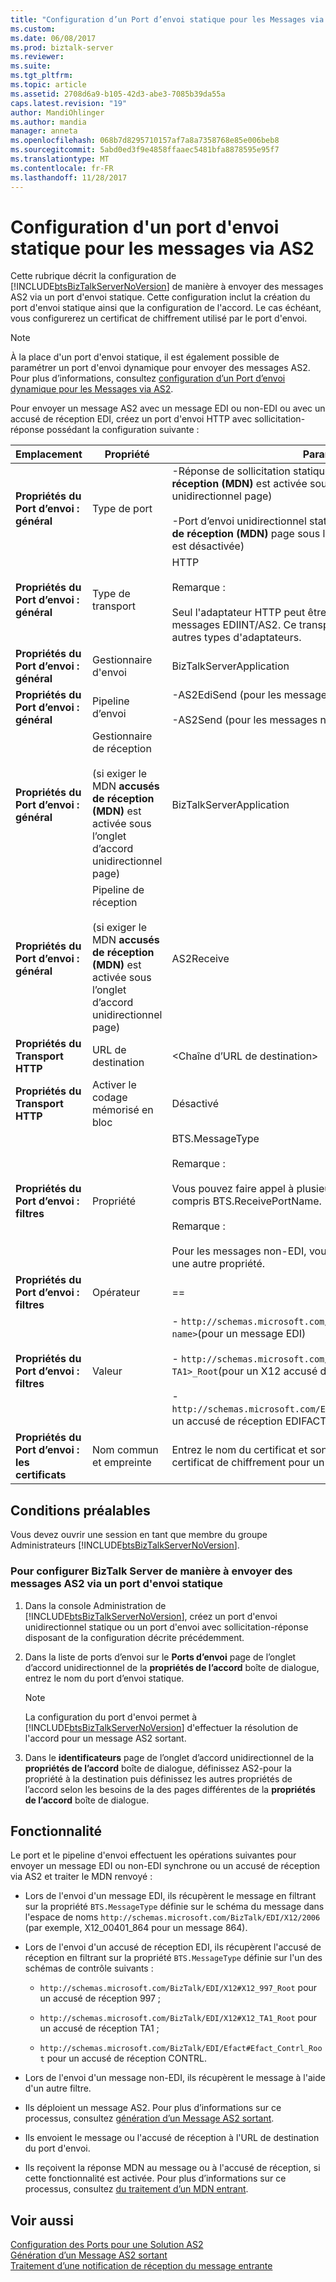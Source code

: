 ```yaml
---
title: "Configuration d’un Port d’envoi statique pour les Messages via AS2 | Documents Microsoft"
ms.custom: 
ms.date: 06/08/2017
ms.prod: biztalk-server
ms.reviewer: 
ms.suite: 
ms.tgt_pltfrm: 
ms.topic: article
ms.assetid: 2708d6a9-b105-42d3-abe3-7085b39da55a
caps.latest.revision: "19"
author: MandiOhlinger
ms.author: mandia
manager: anneta
ms.openlocfilehash: 068b7d8295710157af7a8a7358768e85e006beb8
ms.sourcegitcommit: 5abd0ed3f9e4858ffaaec5481bfa8878595e95f7
ms.translationtype: MT
ms.contentlocale: fr-FR
ms.lasthandoff: 11/28/2017
---
```

# <a name="configuring-a-static-send-port-for-messages-over-as2"></a>Configuration d'un port d'envoi statique pour les messages via AS2
Cette rubrique décrit la configuration de [!INCLUDE[btsBizTalkServerNoVersion](../includes/btsbiztalkservernoversion-md.md)] de manière à envoyer des messages AS2 via un port d'envoi statique. Cette configuration inclut la création du port d'envoi statique ainsi que la configuration de l'accord. Le cas échéant, vous configurerez un certificat de chiffrement utilisé par le port d'envoi.  
  
> [!NOTE]
>  À la place d'un port d'envoi statique, il est également possible de paramétrer un port d'envoi dynamique pour envoyer des messages AS2. Pour plus d’informations, consultez [configuration d’un Port d’envoi dynamique pour les Messages via AS2](../core/configuring-a-dynamic-send-port-for-messages-over-as2.md).  
  
 Pour envoyer un message AS2 avec un message EDI ou non-EDI ou avec un accusé de réception EDI, créez un port d'envoi HTTP avec sollicitation-réponse possédant la configuration suivante :  
  
|Emplacement|Propriété|Paramètre|  
|--------------|--------------|-------------|  
|**Propriétés du Port d’envoi : général**|Type de port|-Réponse de sollicitation statique (si exiger le MDN **accusés de réception (MDN)** est activée sous l’onglet d’accord unidirectionnel page)<br /><br /> -Port d’envoi unidirectionnel statiques (si exiger le MDN **accusés de réception (MDN)** page sous l’onglet d’accord unidirectionnel est désactivée)|  
|**Propriétés du Port d’envoi : général**|Type de transport|HTTP<br /><br /> Remarque :<br /><br /> Seul l'adaptateur HTTP peut être utilisé pour le transport des messages EDIINT/AS2. Ce transport ne fonctionne pas avec les autres types d'adaptateurs.|  
|**Propriétés du Port d’envoi : général**|Gestionnaire d'envoi|BizTalkServerApplication|  
|**Propriétés du Port d’envoi : général**|Pipeline d’envoi|-AS2EdiSend (pour les messages codée au format EDI)<br /><br /> -AS2Send (pour les messages non-EDI)|  
|**Propriétés du Port d’envoi : général**|Gestionnaire de réception<br /><br /> (si exiger le MDN **accusés de réception (MDN)** est activée sous l’onglet d’accord unidirectionnel page)|BizTalkServerApplication|  
|**Propriétés du Port d’envoi : général**|Pipeline de réception<br /><br /> (si exiger le MDN **accusés de réception (MDN)** est activée sous l’onglet d’accord unidirectionnel page)|AS2Receive|  
|**Propriétés du Transport HTTP**|URL de destination|\<Chaîne d’URL de destination\>|  
|**Propriétés du Transport HTTP**|Activer le codage mémorisé en bloc|Désactivé|  
|**Propriétés du Port d’envoi : filtres**|Propriété|BTS.MessageType<br /><br /> Remarque :<br /><br /> Vous pouvez faire appel à plusieurs expressions de filtre, y compris BTS.ReceivePortName.<br /><br /> Remarque :<br /><br /> Pour les messages non-EDI, vous devrez effectuer le filtrage sur une autre propriété.|  
|**Propriétés du Port d’envoi : filtres**|Opérateur|==|  
|**Propriétés du Port d’envoi : filtres**|Valeur|- `http://schemas.microsoft.com/BizTalk/EDI/X12/2006#<schema name>`(pour un message EDI)<br /><br /> -                   `http://schemas.microsoft.com/Edi/X12#X12_<997 or TA1>_Root`(pour un X12 accusé de réception)<br /><br /> -                   `http://schemas.microsoft.com/Edi/Efact#Efact_Contrl_Root`(pour un accusé de réception EDIFACT)|  
|**Propriétés du Port d’envoi : les certificats**|Nom commun et empreinte|Entrez le nom du certificat et son empreinte si vous utilisez un certificat de chiffrement pour un message AS2 sortant.|  
  
## <a name="prerequisites"></a>Conditions préalables  
 Vous devez ouvrir une session en tant que membre du groupe Administrateurs [!INCLUDE[btsBizTalkServerNoVersion](../includes/btsbiztalkservernoversion-md.md)].  
  
### <a name="to-configure-biztalk-server-to-send-as2-messages-over-a-static-send-port"></a>Pour configurer BizTalk Server de manière à envoyer des messages AS2 via un port d'envoi statique  
  
1.  Dans la console Administration de [!INCLUDE[btsBizTalkServerNoVersion](../includes/btsbiztalkservernoversion-md.md)], créez un port d'envoi unidirectionnel statique ou un port d'envoi avec sollicitation-réponse disposant de la configuration décrite précédemment.  
  
2.  Dans la liste de ports d’envoi sur le **Ports d’envoi** page de l’onglet d’accord unidirectionnel de la **propriétés de l’accord** boîte de dialogue, entrez le nom du port d’envoi statique.  
  
    > [!NOTE]
    >  La configuration du port d'envoi permet à [!INCLUDE[btsBizTalkServerNoVersion](../includes/btsbiztalkservernoversion-md.md)] d'effectuer la résolution de l'accord pour un message AS2 sortant.  
  
3.  Dans le **identificateurs** page de l’onglet d’accord unidirectionnel de la **propriétés de l’accord** boîte de dialogue, définissez AS2-pour la propriété à la destination puis définissez les autres propriétés de l’accord selon les besoins de la des pages différentes de la **propriétés de l’accord** boîte de dialogue.  
  
## <a name="functionality"></a>Fonctionnalité  
 Le port et le pipeline d'envoi effectuent les opérations suivantes pour envoyer un message EDI ou non-EDI synchrone ou un accusé de réception via AS2 et traiter le MDN renvoyé :  
  
-   Lors de l'envoi d'un message EDI, ils récupèrent le message en filtrant sur la propriété `BTS.MessageType` définie sur le schéma du message dans l'espace de noms `http://schemas.microsoft.com/BizTalk/EDI/X12/2006` (par exemple, X12_00401_864 pour un message 864).  
  
-   Lors de l'envoi d'un accusé de réception EDI, ils récupèrent l'accusé de réception en filtrant sur la propriété `BTS.MessageType` définie sur l'un des schémas de contrôle suivants :  
  
    -   `http://schemas.microsoft.com/BizTalk/EDI/X12#X12_997_Root` pour un accusé de réception 997 ;  
  
    -   `http://schemas.microsoft.com/BizTalk/EDI/X12#X12_TA1_Root` pour un accusé de réception TA1 ;  
  
    -   `http://schemas.microsoft.com/BizTalk/EDI/Efact#Efact_Contrl_Root` pour un accusé de réception CONTRL.  
  
-   Lors de l'envoi d'un message non-EDI, ils récupèrent le message à l'aide d'un autre filtre.  
  
-   Ils déploient un message AS2. Pour plus d’informations sur ce processus, consultez [génération d’un Message AS2 sortant](../core/generating-an-outgoing-as2-message.md).  
  
-   Ils envoient le message ou l'accusé de réception à l'URL de destination du port d'envoi.  
  
-   Ils reçoivent la réponse MDN au message ou à l'accusé de réception, si cette fonctionnalité est activée. Pour plus d’informations sur ce processus, consultez [du traitement d’un MDN entrant](../core/processing-an-incoming-mdn.md).  
  
## <a name="see-also"></a>Voir aussi  
 [Configuration des Ports pour une Solution AS2](../core/configuring-ports-for-an-as2-solution.md)   
 [Génération d’un Message AS2 sortant](../core/generating-an-outgoing-as2-message.md)   
 [Traitement d’une notification de réception du message entrante](../core/processing-an-incoming-mdn.md)